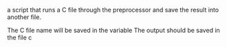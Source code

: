 a script that runs a C file through the preprocessor and save the result into another file.

The C file name will be saved in the variable 
The output should be saved in the file c
